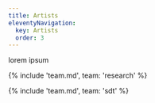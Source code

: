 ```yaml
---
title: Artists
eleventyNavigation:
  key: Artists
  order: 3
---
```


lorem ipsum

{% include 'team.md', team: 'research' %}

{% include 'team.md', team: 'sdt' %}
